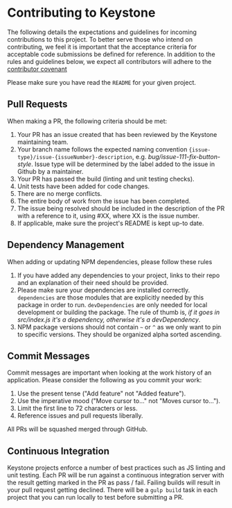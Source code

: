 # Contributing to Keystone
The following details the expectations and guidelines for incoming contributions to this project.
To better serve those who intend on contributing, we feel it is important that the acceptance criteria
for acceptable code submissions be defined for reference.  In addition to the rules and guidelines below, we expect 
all contributors will adhere to the [contributor covenant][]

Please make sure you have read the `README` for your given project.

[contributor covenant]: http://contributor-covenant.org/version/1/2/0/

## Pull Requests
When making a PR, the following criteria should be met:

1. Your PR has an issue created that has been reviewed by the Keystone maintaining team.
2. Your branch name follows the expected naming convention `{issue-type}/issue-{issueNumber}-description`, e.g. _bug/issue-111-fix-button-style_.  Issue type will be determined by the label added to the issue in Github by a maintainer.
3. Your PR has passed the build (linting and unit testing checks).
4. Unit tests have been added for code changes.
5. There are no merge conflicts.
6. The entire body of work from the issue has been completed.
7. The issue being resolved should be included in the description of the PR with a reference to it, using #XX, where XX is the issue number.
8. If applicable, make sure the project's README is kept up-to date.

## Dependency Management
When adding or updating NPM dependencies, please follow these rules

1. If you have added any dependencies to your project, links to their repo and an explanation of their need should 
be provided.
2. Please make sure your dependencies are installed correctly.  `dependencies` are those modules that are explicitly
needed by this package in order to run.  `devDependencies` are only needed for local development or building the 
package.  The rule of thumb is, _if it goes in src/index.js it's a dependency, otherwise it's a devDependency_.
3. NPM package versions should not contain `~` or `^` as we only want to pin to specific versions.  They should be
organized alpha sorted ascending.

## Commit Messages
Commit messages are important when looking at the work history of an application.  Please consider the following as you 
commit your work:

1. Use the present tense ("Add feature" not "Added feature").
2. Use the imperative mood ("Move cursor to..." not "Moves cursor to...").
3. Limit the first line to 72 characters or less.
4. Reference issues and pull requests liberally.

All PRs will be squashed merged through GitHub.

## Continuous Integration
Keystone projects enforce a number of best practices such as JS linting and unit testing.  Each PR will be run against
a continuous integration server with the result getting marked in the PR as pass / fail.  Failing builds will result
in your pull request getting declined.  There will be a `gulp build` task in each project that you can run locally
to test before submitting a PR.
